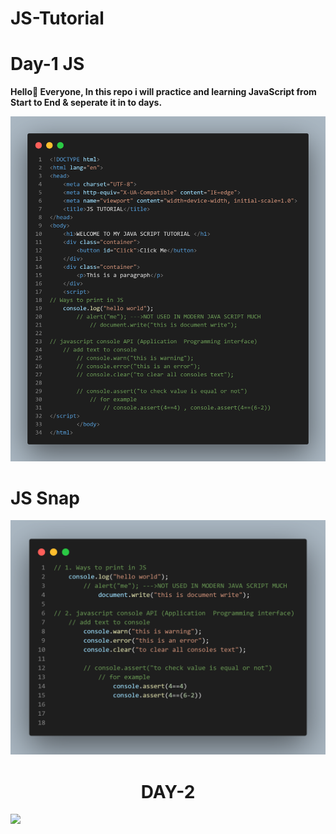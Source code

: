 # JS-Tutorial
<html>
  <body>
    <h1> Day-1 JS </h1>
    <p> <b> Hello👋 Everyone, In this repo i will practice and learning JavaScript from Start to End &amp; seperate it in to days.</b> </p>
    <img src="https://github.com/anushpathak09/JS-Tutorial/blob/main/JS%20tutorial%20(DAY-1).png">
    <h1> JS Snap </h1>
    <img src="https://github.com/anushpathak09/JS-Tutorial/blob/main/JS%20SNAP/JS%20tutorial%20-JS%20Snap%20(DAY-1).png">
    <h1 align="center"> <b> DAY-2 </b> </h1>
    <img src="https://github.com/anushpathak09/JS-Tutorial/commit/b6a554d37da6471bc80d8c79b5ba58c643a9664f">
    </body>
  </html>
 
